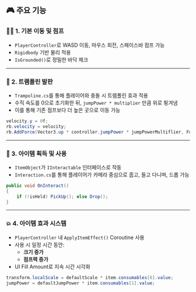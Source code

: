 ## 🎮 주요 기능

### 🧍‍♂️ 1. 기본 이동 및 점프
- `PlayerController`로 WASD 이동, 마우스 회전, 스페이스바 점프 가능
- `Rigidbody` 기반 물리 적용
- `IsGrounded()`로 정밀한 바닥 체크

---

### 🚀 2. 트램폴린 발판
- `Trampoline.cs`를 통해 플레이어와 충돌 시 트램폴린 효과 적용
- 수직 속도를 0으로 초기화한 뒤, `jumpPower * multiplier` 만큼 위로 튕겨냄
- 이를 통해 기존 점프보다 더 높은 곳으로 이동 가능

```csharp
velocity.y = 0f;
rb.velocity = velocity;
rb.AddForce(Vector3.up * controller.jumpPower * jumpPowerMultiflier, ForceMode.Impulse);
```

---

### 🧪 3. 아이템 획득 및 사용
- `ItemObject`가 `IInteractable` 인터페이스로 작동
- `Interaction.cs`를 통해 플레이어가 카메라 중심으로 줍고, 들고 다니며, 드롭 가능

```csharp
public void OnInteract()
{
    if (!isHeld) PickUp(); else Drop();
}
```

---

### 💥 4. 아이템 효과 시스템
- `PlayerController` 내 `ApplyItemEffect()` Coroutine 사용
- 사용 시 일정 시간 동안:
  - **크기 증가**
  - **점프력 증가**
- UI Fill Amount로 지속 시간 시각화

```csharp
transform.localScale = defaultScale * item.consumables[0].value;
jumpPower = defaultJumpPower * item.consumables[1].value;
```
